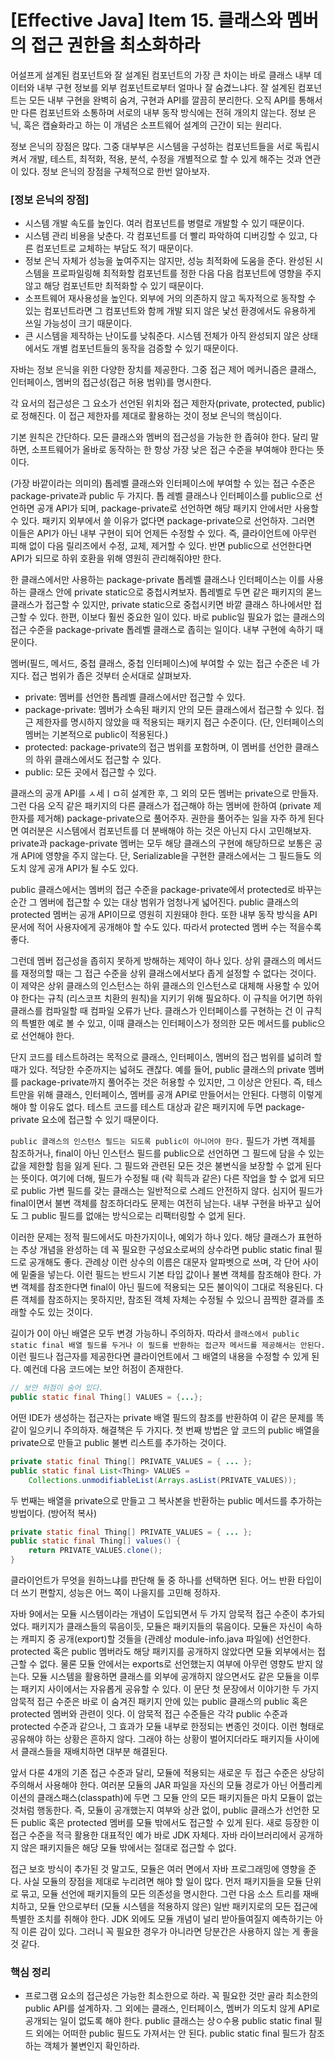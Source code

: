 # [Effective Java] Item 15. 클래스와 멤버의 접근 권한을 최소화하라

어설프게 설계된 컴포넌트와 잘 설계된 컴포넌트의 가장 큰 차이는 바로 클래스 내부 데이터와 내부 구현 정보를 외부 컴포넌트로부터 얼마나 잘 숨겼느냐다. 잘 설계된 컴포넌트는 모든 내부 구현을 완벽히 숨겨, 구현과 API를 깔끔히 분리한다. 오직 API를 통해서만 다른 컴포넌트와 소통하며 서로의 내부 동작 방식에는 전혀 개의치 않는다. 정보 은닉, 혹은 캡슐화라고 하는 이 개념은 소프트웨어 설계의 근간이 되는 원리다.

정보 은닉의 장점은 많다. 그중 대부부은 시스템을 구성하는 컴포넌트들을 서로 독립시켜서 개발, 테스트, 최적화, 적용, 분석, 수정을 개별적으로 할 수 있게 해주는 것과 연관이 있다. 정보 은닉의 장점을 구체적으로 한번 알아보자.

### [정보 은닉의 장점]
- 시스템 개발 속도를 높인다. 여러 컴포넌트를 병렬로 개발할 수 있기 때문이다.
- 시스템 관리 비용을 낮춘다. 각 컴포넌트를 더 빨리 파악하여 디버깅할 수 있고, 다른 컴포넌트로 교체하는 부담도 적기 때문이다.
- 정보 은닉 자체가 성능을 높여주지는 않지만, 성능 최적화에 도움을 준다. 완성된 시스템을 프로파일링해 최적화할 컴포넌트를 정한 다음 다음 컴포넌트에 영향을 주지 않고 해당 컴포넌트만 최적화할 수 있기 때문이다.
- 소프트웨어 재사용성을 높인다. 외부에 거의 의존하지 않고 독자적으로 동작할 수 있는 컴포넌트라면 그 컴포넌트와 함께 개발 되지 않은 낯선 환경에서도 유용하게 쓰일 가능성이 크기 때문이다.
- 큰 시스템을 제작하는 난이도를 낮춰준다. 시스템 전체가 아직 완성되지 않은 상태에서도 개별 컴포넌트들의 동작을 검증할 수 있기 때문이다.

자바는 정보 은닉을 위한 다양한 장치를 제공한다. 그중 접근 제어 메커니즘은 클래스, 인터페이스, 멤버의 접근성(접근 허용 범위)를 명시한다.

각 요서의 접근성은 그 요소가 선언된 위치와 접근 제한자(private, protected, public)로 정해진다. 이 접근 제한자를 제대로 활용하는 것이 정보 은닉의 핵심이다.

기본 원칙은 간단하다. 모든 클래스와 멤버의 접근성을 가능한 한 좁혀야 한다. 달리 말하면, 소프트웨어가 올바로 동작하는 한 항상 가장 낮은 접근 수준을 부여해야 한다는 뜻이다.

(가장 바깥이라는 의미의) 톱레벨 클래스와 인터페이스에 부여할 수 있는 접근 수준은 package-private과 public 두 가지다. 톱 레벨 클래스나 인터페이스를 public으로 선언하면 공개 API가 되며, package-private로 선언하면 해당 패키지 안에서만 사용할 수 있다. 패키지 외부에서 쓸 이유가 없다면 package-private으로 선언하자. 그러면 이들은 API가 아닌 내부 구현이 되어 언제든 수정할 수 있다. 즉, 클라이언트에 아무런 피해 없이 다음 릴리즈에서 수정, 교체, 제거할 수 있다. 반면 public으로 선언한다면 API가 되므로 하위 호환을 위해 영원히 관리해줘야만 한다.

한 클래스에서만 사용하는 package-private 톱레벨 클래스나 인터페이스는 이를 사용하는 클래스 안에 private static으로 중첩시켜보자. 톱레벨로 두면 같은 패키지의 몯느 클래스가 접근할 수 있지만, private static으로 중첩시키면 바깥 클래스 하나에서만 접근할 수 있다. 한편, 이보다 훨씬 중요한 일이 있다. 바로 public일 필요가 없는 클래스의 접근 수준을 package-private 톱레벨 클래스로 좁히는 일이다. 내부 구현에 속하기 때문이다.

멤버(필드, 메서드, 중첩 클래스, 중첩 인터페이스)에 부여할 수 있는 접근 수준은 네 가지다. 접근 범위가 좁은 것부터 순서대로 살펴보자.

- private: 멤버를 선언한 톱레벨 클래스에서만 접근할 수 있다.
- package-private: 멤버가 소속된 패키지 안의 모든 클래스에서 접근할 수 있다. 접근 제한자를 명시하지 않았을 때 적용되는 패키지 접근 수준이다. (단, 인터페이스의 멤버는 기본적으로 public이 적용된다.)
- protected: package-private의 접근 범위를 포함하며, 이 멤버를 선언한 클래스의 하위 클래스에서도 접근할 수 있다.
- public: 모든 곳에서 접근할 수 있다.

클래스의 공개 API를 ㅅ세ㅣㅁ히 설계한 후, 그 외의 모든 멤버는 private으로 만들자. 그런 다음 오직 같은 패키지의 다른 클래스가 접근해야 하는 멤버에 한하여 (private 제한자를 제거해) package-private으로 풀어주자. 권한을 풀어주는 일을 자주 하게 된다면 여러분은 시스템에서 컴포넌트를 더 분배해야 하는 것은 아닌지 다시 고민해보자. private과 package-private 멤버는 모두 해당 클래스의 구현에 해당하므로 보통은 공개 API에 영향을 주지 않는다. 단, Serializable을 구현한 클래스에서는 그 필드들도 의도치 않게 공개 API가 될 수도 있다.

public 클래스에서는 멤버의 접근 수준을 package-private에서 protected로 바꾸는 순간 그 멤버에 접근할 수 있는 대상 범위가 엄청나게 넓어진다. public 클래스의 protected 멤버는 공개 API이므로 영원히 지원돼야 한다. 또한 내부 동작 방식을 API 문서에 적어 사용자에게 공개해야 할 수도 있다. 따라서 protected 멤버 수는 적을수록 좋다.

그런데 멤버 접근성을 좁히지 못하게 방해하는 제약이 하나 있다. 상위 클래스의 메서드를 재정의할 때는 그 접근 수준을 상위 클래스에서보다 좁게 설정할 수 없다는 것이다. 이 제약은 상위 클래스의 인스턴스는 하위 클래스의 인스턴스로 대체해 사용할 수 있어야 한다는 규칙 (리스코프 치환의 원칙)을 지키기 위해 필요하다. 이 규칙을 어기면 하위 클래스를 컴파일할 때 컴파일 오류가 난다. 클래스가 인터페이스를 구현하는 건 이 규칙의 특별한 예로 볼 수 있고, 이때 클래스는 인터페이스가 정의한 모든 메서드를 public으로 선언해야 한다.

단지 코드를 테스트하려는 목적으로 클래스, 인터페이스, 멤버의 접근 범위를 넓히려 할 때가 있다. 적당한 수준까지는 넓혀도 괜찮다. 예를 들어, public 클래스의 private 멤버를 package-private까지 풀어주는 것은 허용할 수 있지만, 그 이상은 안된다. 즉, 테스트만을 위해 클래스, 인터페이스, 멤버를 공개 API로 만들어서는 안된다. 다행히 이렇게 해야 할 이유도 없다. 테스트 코드를 테스트 대상과 같은 패키지에 두면 package-private 요소에 접근할 수 있기 때문이다.

`public 클래스의 인스턴스 필드는 되도록 public이 아니어야 한다.` 필드가 가변 객체를 참조하거나, final이 아닌 인스턴스 필드를 public으로 선언하면 그 필드에 담을 수 있는 값을 제한할 힘을 잃게 된다. 그 필드와 관련된 모든 것은 불변식을 보장할 수 없게 된다는 뜻이다. 여기에 더해, 필드가 수정될 때 (락 흭득과 같은) 다른 작업을 할 수 없게 되므로 public 가변 필드를 갖는 클래스는 일반적으로 스레드 안전하지 않다. 심지어 필드가 final이면서 불변 객체를 참조하더라도 문제는 여전히 남는다. 내부 구현을 바꾸고 싶어도 그 public 필드를 없애는 방식으로는 리팩터링할 수 없게 된다.

이러한 문제는 정적 필드에서도 마찬가지이나, 예외가 하나 있다. 해당 클래스가 표현하는 추상 개념을 완성하는 데 꼭 필요한 구성요소로써의 상수라면 public static final 필드로 공개해도 좋다. 관례상 이런 상수의 이름은 대문자 알파벳으로 쓰며, 각 단어 사이에 밑줄을 넣는다. 이런 필드는 반드시 기본 타입 값이나 불변 객체를 참조해야 한다. 가변 객체를 참조한다면 final이 아닌 필드에 적용되는 모든 불이익이 그대로 적용된다. 다른 객체를 참조하지는 못하지만, 참조된 객체 자체는 수정될 수 있으니 끔찍한 결과를 초래할 수도 있는 것이다.

길이가 0이 아닌 배열은 모두 변경 가능하니 주의하자. 따라서 `클래스에서 public static final 배열 필드를 두거나 이 필드를 반환하는 접근자 메서드를 제공해서는 안된다.` 이런 필드나 접근자를 제공한다면 클라이언트에서 그 배열의 내용을 수정할 수 있게 된다. 예컨데 다음 코드에는 보안 허점이 존재한다.

```java
// 보안 허점이 숨어 있다.
public static final Thing[] VALUES = {...};
```

어떤 IDE가 생성하는 접근자는 private 배열 필드의 참조를 반환하여 이 같은 문제를 똑같이 일으키니 주의하자. 해결책은 두 가지다. 첫 번째 방법은 앞 코드의 public 배열을 private으로 만들고 public 불변 리스트를 추가하는 것이다.

```java
private static final Thing[] PRIVATE_VALUES = { ... };
public static final List<Thing> VALUES = 
    Collections.unmodifiableList(Arrays.asList(PRIVATE_VALUES));
```

두 번째는 배열을 private으로 만들고 그 복사본을 반환하는 public 메서드를 추가하는 방법이다. (방어적 복사)

```java
private static final Thing[] PRIVATE_VALUES = { ... };
public static final Thing[] values() {
    return PRIVATE_VALUES.clone();
}
```

클라이언트가 무엇을 원하느냐를 판단해 둘 중 하나를 선택하면 된다. 어느 반환 타입이 더 쓰기 편할지, 성능은 어느 쪽이 나을지를 고민해 정하자.

자바 9에서는 모듈 시스템이라는 개념이 도입되면서 두 가지 암묵적 접근 수준이 추가되었다. 패키지가 클래스들의 묶음이듯, 모듈은 패키지들의 묶음이다. 모듈은 자신이 속하는 캐피지 중 공개(export)할 것들을 (관례상 module-info.java 파일에) 선언한다. protected 혹은 public 멤버라도 해당 패키지를 공개하지 않았다면 모듈 외부에서는 접근할 수 없다. 물론 모듈 안에서는 exports로 선언했는지 여부에 아무런 영향도 받지 않는다. 모듈 시스템을 활용하면 클래스를 외부에 공개하지 않으면서도 같은 모듈을 이루는 패키지 사이에서는 자유롭게 공유할 수 있다. 이 문단 첫 문장에서 이야기한 두 가지 암묵적 접근 수준은 바로 이 숨겨진 패키지 안에 있는 public 클래스의 public 혹은 protected 멤버와 관련이 잇다. 이 암묵적 접근 수준들은 각각 public 수준과 protected 수준과 같으나, 그 효과가 모듈 내부로 한정되는 변종인 것이다. 이런 형태로 공유해야 하는 상황은 흔하지 않다. 그래야 하는 상황이 벌어지더라도 패키지들 사이에서 클래스들을 재배치하면 대부분 해결된다.

앞서 다룬 4개의 기존 접근 수준과 달리, 모듈에 적용되는 새로운 두 접근 수준은 상당히 주의해서 사용해야 한다. 여러분 모듈의 JAR 파일을 자신의 모듈 경로가 아닌 어플리케이션의 클래스패스(classpath)에 두면 그 모듈 안의 모든 패키지들은 마치 모듈이 없는 것처럼 행동한다. 즉, 모듈이 공개했는지 여부와 상관 없이, public 클래스가 선언한 모든 public 혹은 protected 멤버를 모듈 밖에서도 접근할 수 있게 된다. 새로 등장한 이 접근 수준을 적극 활용한 대표적인 예가 바로 JDK 자체다. 자바 라이브러리에서 공개하지 않은 패키지들은 해당 모듈 밖에서는 절대로 접근할 수 없다.

접근 보호 방식이 추가된 것 말고도, 모듈은 여러 면에서 자바 프로그래밍에 영향을 준다. 사실 모듈의 장점을 제대로 누리려면 해야 할 일이 많다. 먼저 패키지들을 모듈 단위로 묶고, 모듈 선언에 패키지들의 모든 의존성을 명시한다. 그런 다음 소스 트리를 재배치하고, 모듈 안으로부터 (모듈 시스템을 적용하지 않은) 일반 패키지로의 모든 접근에 특별한 조치를 취해야 한다. JDK 외에도 모듈 개념이 널리 받아들여질지 예측하기는 아직 이른 감이 있다.
그러니 꼭 필요한 경우가 아니라면 당분간은 사용하지 않는 게 좋을 것 같다.

### **핵심 정리**
- 프로그램 요소의 접근성은 가능한 최소한으로 하라. 꼭 필요한 것만 골라 최소한의 public API를 설계하자. 그 외에는 클래스, 인터페이스, 멤버가 의도치 않게 API로 공개되는 일이 없도록 해야 한다. public 클래스는 상ㅇ수용 public static final 필드 외에는 어떠한 public 필드도 가져서는 안 된다. public static final 필드가 참조하는 객체가 불변인지 확인하라.